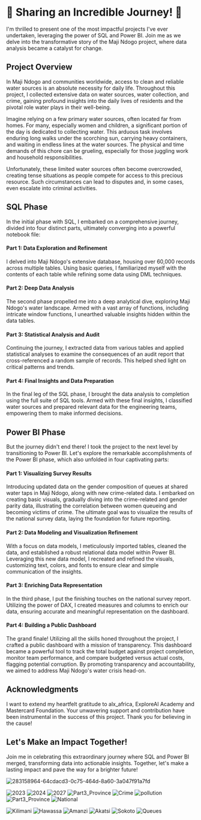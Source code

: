 # 🌟 Sharing an Incredible Journey! 🌟

I'm thrilled to present one of the most impactful projects I've ever undertaken, leveraging the power of SQL and Power BI. Join me as we delve into the transformative story of the Maji Ndogo project, where data analysis became a catalyst for change.

## Project Overview

In Maji Ndogo and communities worldwide, access to clean and reliable water sources is an absolute necessity for daily life. Throughout this project, I collected extensive data on water sources, water collection, and crime, gaining profound insights into the daily lives of residents and the pivotal role water plays in their well-being.

Imagine relying on a few primary water sources, often located far from homes. For many, especially women and children, a significant portion of the day is dedicated to collecting water. This arduous task involves enduring long walks under the scorching sun, carrying heavy containers, and waiting in endless lines at the water sources. The physical and time demands of this chore can be grueling, especially for those juggling work and household responsibilities.

Unfortunately, these limited water sources often become overcrowded, creating tense situations as people compete for access to this precious resource. Such circumstances can lead to disputes and, in some cases, even escalate into criminal activities.

## SQL Phase

In the initial phase with SQL, I embarked on a comprehensive journey, divided into four distinct parts, ultimately converging into a powerful notebook file:

#### Part 1: Data Exploration and Refinement
I delved into Maji Ndogo's extensive database, housing over 60,000 records across multiple tables. Using basic queries, I familiarized myself with the contents of each table while refining some data using DML techniques.

#### Part 2: Deep Data Analysis
The second phase propelled me into a deep analytical dive, exploring Maji Ndogo's water landscape. Armed with a vast array of functions, including intricate window functions, I unearthed valuable insights hidden within the data tables.

#### Part 3: Statistical Analysis and Audit
Continuing the journey, I extracted data from various tables and applied statistical analyses to examine the consequences of an audit report that cross-referenced a random sample of records. This helped shed light on critical patterns and trends.

#### Part 4: Final Insights and Data Preparation
In the final leg of the SQL phase, I brought the data analysis to completion using the full suite of SQL tools. Armed with these final insights, I classified water sources and prepared relevant data for the engineering teams, empowering them to make informed decisions.

## Power BI Phase

But the journey didn't end there! I took the project to the next level by transitioning to Power BI. Let's explore the remarkable accomplishments of the Power BI phase, which also unfolded in four captivating parts:

#### Part 1: Visualizing Survey Results
Introducing updated data on the gender composition of queues at shared water taps in Maji Ndogo, along with new crime-related data. I embarked on creating basic visuals, gradually diving into the crime-related and gender parity data, illustrating the correlation between women queueing and becoming victims of crime. The ultimate goal was to visualize the results of the national survey data, laying the foundation for future reporting.

#### Part 2: Data Modeling and Visualization Refinement
With a focus on data models, I meticulously imported tables, cleaned the data, and established a robust relational data model within Power BI. Leveraging this new data model, I recreated and refined the visuals, customizing text, colors, and fonts to ensure clear and simple communication of the insights.

#### Part 3: Enriching Data Representation
In the third phase, I put the finishing touches on the national survey report. Utilizing the power of DAX, I created measures and columns to enrich our data, ensuring accurate and meaningful representation on the dashboard.

#### Part 4: Building a Public Dashboard
The grand finale! Utilizing all the skills honed throughout the project, I crafted a public dashboard with a mission of transparency. This dashboard became a powerful tool to track the total budget against project completion, monitor team performance, and compare budgeted versus actual costs, flagging potential corruption. By promoting transparency and accountability, we aimed to address Maji Ndogo's water crisis head-on.

## Acknowledgments

I want to extend my heartfelt gratitude to alx_africa, ExploreAI Academy and Mastercard Foundation. Your unwavering support and contribution have been instrumental in the success of this project. Thank you for believing in the cause!

## Let's Make an Impact Together!

Join me in celebrating this extraordinary journey where SQL and Power BI merged, transforming data into actionable insights. Together, let's make a lasting impact and pave the way for a brighter future!

![283158964-64cdacd3-0c75-464d-8a60-3a047f91a7fd](https://github.com/Omarahmed988/Unraveling-the-Secrets-of-Maji-Ndogo/assets/125869446/d5338be4-5f27-4100-8c2f-b22c00b021eb)

![2023](https://github.com/Omarahmed988/Unraveling-the-Secrets-of-Maji-Ndogo/assets/125869446/f310f406-dd6a-4f72-8193-6a682e5f81eb)
![2024](https://github.com/Omarahmed988/Unraveling-the-Secrets-of-Maji-Ndogo/assets/125869446/8c778abb-f766-4233-80a7-ec85a4726edc)
![2027](https://github.com/Omarahmed988/Unraveling-the-Secrets-of-Maji-Ndogo/assets/125869446/dd869848-6110-457f-bac9-7eee8e5584f7)
![Part3_Province](https://github.com/Omarahmed988/Unraveling-the-Secrets-of-Maji-Ndogo/assets/125869446/8117c635-d777-49f2-86d4-f33e54651ecc)
![Crime](https://github.com/Omarahmed988/Unraveling-the-Secrets-of-Maji-Ndogo/assets/125869446/fdf16755-4087-48bb-b23a-622eb79df410)
![pollution](https://github.com/Omarahmed988/Unraveling-the-Secrets-of-Maji-Ndogo/assets/125869446/893ee302-d40c-411f-b3eb-5c96be02f72b)
![Part3_Province](https://github.com/Omarahmed988/Unraveling-the-Secrets-of-Maji-Ndogo/assets/125869446/f0de4ec5-a767-4bbe-9d65-3efb5b48897e)
![National](https://github.com/Omarahmed988/Unraveling-the-Secrets-of-Maji-Ndogo/assets/125869446/d8066aea-812f-4a00-9307-df32bf115e29)

![Kilimani](https://github.com/Omarahmed988/Unraveling-the-Secrets-of-Maji-Ndogo/assets/125869446/a1981d3d-f507-47a8-831a-a75d60c0058a)
![Hawassa](https://github.com/Omarahmed988/Unraveling-the-Secrets-of-Maji-Ndogo/assets/125869446/297ce82b-0b2b-4b63-afd9-548b8797750c)
![Amanzi](https://github.com/Omarahmed988/Unraveling-the-Secrets-of-Maji-Ndogo/assets/125869446/e64ef450-06a3-46cc-9b39-f690e73bb5eb)
![Akatsi](https://github.com/Omarahmed988/Unraveling-the-Secrets-of-Maji-Ndogo/assets/125869446/d83a3785-e0ce-43cb-8d5d-fcfa12f695ba)
![Sokoto](https://github.com/Omarahmed988/Unraveling-the-Secrets-of-Maji-Ndogo/assets/125869446/7b2df57a-5462-4c02-9382-4c6bad1a779d)
![Queues](https://github.com/Omarahmed988/Unraveling-the-Secrets-of-Maji-Ndogo/assets/125869446/bf902f6e-fdbf-4d3b-9634-17a8fc8656b4)





